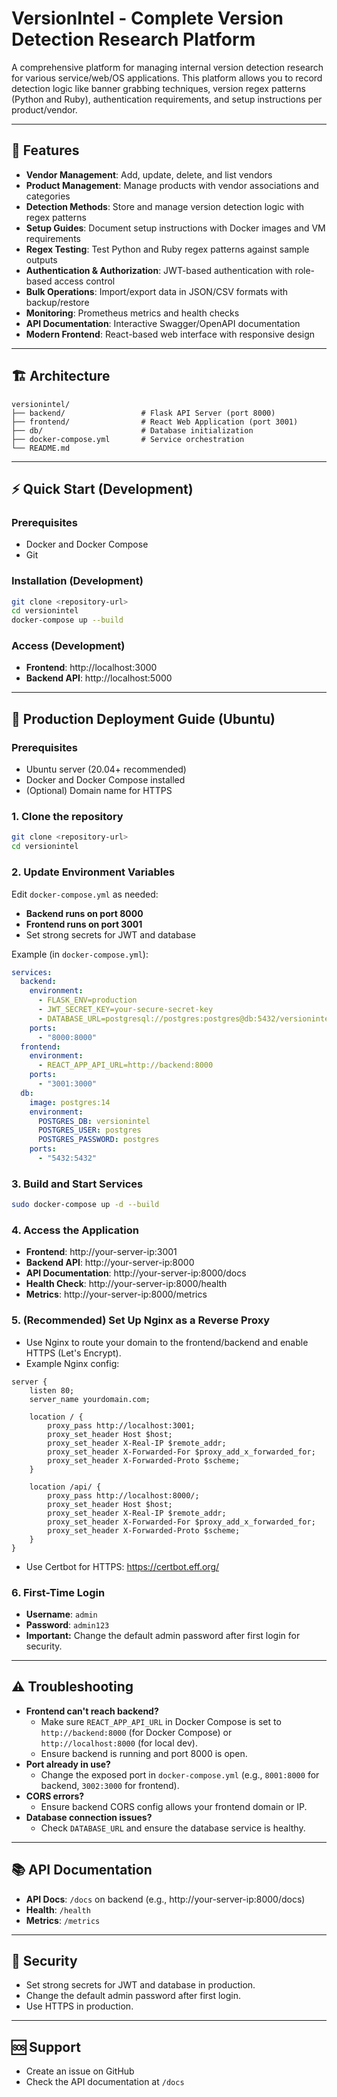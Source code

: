 # VersionIntel - Complete Version Detection Research Platform

A comprehensive platform for managing internal version detection research for various service/web/OS applications. This platform allows you to record detection logic like banner grabbing techniques, version regex patterns (Python and Ruby), authentication requirements, and setup instructions per product/vendor.

---

## 🚀 Features

- **Vendor Management**: Add, update, delete, and list vendors
- **Product Management**: Manage products with vendor associations and categories
- **Detection Methods**: Store and manage version detection logic with regex patterns
- **Setup Guides**: Document setup instructions with Docker images and VM requirements
- **Regex Testing**: Test Python and Ruby regex patterns against sample outputs
- **Authentication & Authorization**: JWT-based authentication with role-based access control
- **Bulk Operations**: Import/export data in JSON/CSV formats with backup/restore
- **Monitoring**: Prometheus metrics and health checks
- **API Documentation**: Interactive Swagger/OpenAPI documentation
- **Modern Frontend**: React-based web interface with responsive design

---

## 🏗️ Architecture

```
versionintel/
├── backend/                 # Flask API Server (port 8000)
├── frontend/                # React Web Application (port 3001)
├── db/                      # Database initialization
├── docker-compose.yml       # Service orchestration
└── README.md
```

---

## ⚡ Quick Start (Development)

### Prerequisites
- Docker and Docker Compose
- Git

### Installation (Development)
```bash
git clone <repository-url>
cd versionintel
docker-compose up --build
```

### Access (Development)
- **Frontend**: http://localhost:3000
- **Backend API**: http://localhost:5000

---

## 🚀 Production Deployment Guide (Ubuntu)

### Prerequisites
- Ubuntu server (20.04+ recommended)
- Docker and Docker Compose installed
- (Optional) Domain name for HTTPS

### 1. Clone the repository
```bash
git clone <repository-url>
cd versionintel
```

### 2. Update Environment Variables

Edit `docker-compose.yml` as needed:
- **Backend runs on port 8000**
- **Frontend runs on port 3001**
- Set strong secrets for JWT and database

Example (in `docker-compose.yml`):
```yaml
services:
  backend:
    environment:
      - FLASK_ENV=production
      - JWT_SECRET_KEY=your-secure-secret-key
      - DATABASE_URL=postgresql://postgres:postgres@db:5432/versionintel
    ports:
      - "8000:8000"
  frontend:
    environment:
      - REACT_APP_API_URL=http://backend:8000
    ports:
      - "3001:3000"
  db:
    image: postgres:14
    environment:
      POSTGRES_DB: versionintel
      POSTGRES_USER: postgres
      POSTGRES_PASSWORD: postgres
    ports:
      - "5432:5432"
```

### 3. Build and Start Services
```bash
sudo docker-compose up -d --build
```

### 4. Access the Application
- **Frontend**: http://your-server-ip:3001
- **Backend API**: http://your-server-ip:8000
- **API Documentation**: http://your-server-ip:8000/docs
- **Health Check**: http://your-server-ip:8000/health
- **Metrics**: http://your-server-ip:8000/metrics

### 5. (Recommended) Set Up Nginx as a Reverse Proxy
- Use Nginx to route your domain to the frontend/backend and enable HTTPS (Let's Encrypt).
- Example Nginx config:
```nginx
server {
    listen 80;
    server_name yourdomain.com;

    location / {
        proxy_pass http://localhost:3001;
        proxy_set_header Host $host;
        proxy_set_header X-Real-IP $remote_addr;
        proxy_set_header X-Forwarded-For $proxy_add_x_forwarded_for;
        proxy_set_header X-Forwarded-Proto $scheme;
    }

    location /api/ {
        proxy_pass http://localhost:8000/;
        proxy_set_header Host $host;
        proxy_set_header X-Real-IP $remote_addr;
        proxy_set_header X-Forwarded-For $proxy_add_x_forwarded_for;
        proxy_set_header X-Forwarded-Proto $scheme;
    }
}
```
- Use Certbot for HTTPS: https://certbot.eff.org/

### 6. First-Time Login
- **Username**: `admin`
- **Password**: `admin123`
- **Important:** Change the default admin password after first login for security.

---

## ⚠️ Troubleshooting

- **Frontend can't reach backend?**
  - Make sure `REACT_APP_API_URL` in Docker Compose is set to `http://backend:8000` (for Docker Compose) or `http://localhost:8000` (for local dev).
  - Ensure backend is running and port 8000 is open.
- **Port already in use?**
  - Change the exposed port in `docker-compose.yml` (e.g., `8001:8000` for backend, `3002:3000` for frontend).
- **CORS errors?**
  - Ensure backend CORS config allows your frontend domain or IP.
- **Database connection issues?**
  - Check `DATABASE_URL` and ensure the database service is healthy.

---

## 📚 API Documentation

- **API Docs**: `/docs` on backend (e.g., http://your-server-ip:8000/docs)
- **Health**: `/health`
- **Metrics**: `/metrics`

---

## 🔐 Security

- Set strong secrets for JWT and database in production.
- Change the default admin password after first login.
- Use HTTPS in production.

---

## 🆘 Support

- Create an issue on GitHub
- Check the API documentation at `/docs` 